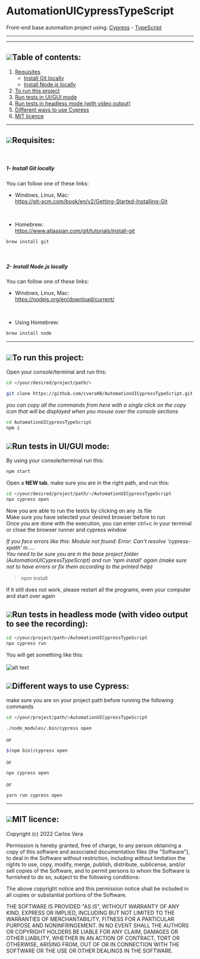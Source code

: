 # AutomationUICypressTypeScript

Front-end base automation project using: [Cypress](https://www.cypress.io/) - [TypeScript](https://www.typescriptlang.org/)

___
___


## [![](https://i.ibb.co/2kHmnLX/image.png)](#table-of-contents)Table of contents:
1. [Requisites](#requisites)
   - [Install Git locally](#1--install-git-locally)
   - [Install Node.js locally](#2--install-nodejs-locally)
2. [To run this project](#to-run-this-project)
3. [Run tests in UI/GUI mode](#run-tests-in-uigui-mode)
4. [Run tests in headless mode (with video output)](#run-tests-in-headless-mode-with-video-output-to-see-the-recording)
5. [Different ways to use Cypress](#different-ways-to-use-cypress)
6. [MIT licence](#mit-licence)

___

## [![](https://i.ibb.co/2kHmnLX/image.png)](#requisites)Requisites:
<br/>

##### 1- Install Git locally
You can follow one of these links:  

- Windows, Linux, Mac:  
https://git-scm.com/book/en/v2/Getting-Started-Installing-Git  
<br/>

- Homebrew:  
https://www.atlassian.com/git/tutorials/install-git

```bash
brew install git
```

<br/>

##### 2- Install Node.js locally
You can follow one of these links:  

- Windows, Linux, Mac:  
https://nodejs.org/en/download/current/  
<br/>

- Using Homebrew:  

```bash
brew install node
```
___

## [![](https://i.ibb.co/2kHmnLX/image.png)](#to-run-this-project)To run this project:
Open your console/terminal and run this: 
```sh
cd </your/desired/project/path/>
```

```sh
git clone https://github.com/cvera08/AutomationUICypressTypeScript.git
```

*you can copy all the commands from here with a single click on the copy icon that will be displayed when you mouse over the console sections*
```sh
cd AutomationUICypressTypeScript
npm i
```

## [![](https://i.ibb.co/2kHmnLX/image.png)](#run-tests-in-uigui-mode)Run tests in UI/GUI mode:
By using your console/terminal run this: 
```sh
npm start
```
Open a **NEW tab**, make sure you are in the right path, and run this:
```sh
cd </your/desired/project/path/>/AutomationUICypressTypeScript
npx cypress open
```

Now you are able to run the test/s by clicking on any .ts file  
Make sure you have selected your desired browser before to run  
Once you are done with the execution, you can enter ctrl+c in your terminal or close the browser runner and cypress window

_If you face errors like this: Module not found: Error: Can't resolve 'cypress-xpath' in ....  
You need to be sure you are in the base project folder (AutomationUICypressTypeScript) and run 'npm install' again (make sure not to have errors or fix them according to the printed help)_
>npm install

If it still does not work, please restart all the programs, even your computer and start over again

## [![](https://i.ibb.co/2kHmnLX/image.png)](#run-tests-in-headless-mode-with-video-output-to-see-the-recording)Run tests in headless mode (with video output to see the recording):
```sh
cd </your/project/path>/AutomationUICypressTypeScript
npx cypress run
```
You will get something like this:  
<br/>
![alt text](https://i.ibb.co/BCykShy/zsh.png)


## [![](https://i.ibb.co/2kHmnLX/image.png)](#different-ways-to-use-cypress)Different ways to use Cypress:
make sure you are on your project path before running the following commands
```sh
cd </your/project/path/>AutomationUICypressTypeScript

./node_modules/.bin/cypress open
```
or
```sh
$(npm bin)/cypress open
```

or
```sh
npx cypress open
```

or
```sh
yarn run cypress open
```

___

## [![](https://i.ibb.co/2kHmnLX/image.png)](#mit-licence)MIT licence:

Copyright (c) 2022 Carlos Vera

Permission is hereby granted, free of charge, to any person obtaining a copy of this software and associated documentation files (the "Software"), to deal in the Software without restriction, including without limitation the rights to use, copy, modify, merge, publish, distribute, sublicense, and/or sell copies of the Software, and to permit persons to whom the Software is furnished to do so, subject to the following conditions:

The above copyright notice and this permission notice shall be included in all copies or substantial portions of the Software.

THE SOFTWARE IS PROVIDED "AS IS", WITHOUT WARRANTY OF ANY KIND, EXPRESS OR IMPLIED, INCLUDING BUT NOT LIMITED TO THE WARRANTIES OF MERCHANTABILITY, FITNESS FOR A PARTICULAR PURPOSE AND NONINFRINGEMENT. IN NO EVENT SHALL THE AUTHORS OR COPYRIGHT HOLDERS BE LIABLE FOR ANY CLAIM, DAMAGES OR OTHER LIABILITY, WHETHER IN AN ACTION OF CONTRACT, TORT OR OTHERWISE, ARISING FROM, OUT OF OR IN CONNECTION WITH THE SOFTWARE OR THE USE OR OTHER DEALINGS IN THE SOFTWARE.

